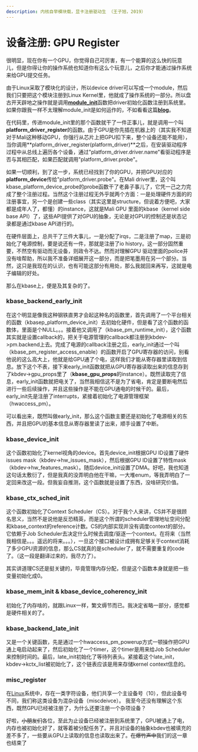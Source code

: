 ```yaml
---
description: 内核自举模块载，显卡注册驱动生 （王子旭，2019）
---
```


# 设备注册: GPU Register

很明显，现在你有一个GPU，你觉得自己可厉害，有一个能算的这么快的玩意儿，但是你得让你的操作系统也知道你有这么个玩意儿，之后你才能通过操作系统来给GPU提交任务。

由于Linux采取了模块化的设计，所以device driver可以写成一个module，然后我们只要把这个模块注册到Linux Kernel里，他就成了操作系统的一部分。所以盘古开天辟地之操作就是调用[**module\_init**](https://www.kernel.org/doc/htmldocs/kernel-hacking/routines-init-again.html)函数把driver初始化函数注册到系统里。如果你跟我一样不太理解module\_init是如何运作的，不如看看这篇[**blog**](https://blog.csdn.net/u013216061/article/details/72511653)。

在代码里，传进module\_init里的那个函数就干了一件正事儿，就是调用一个叫**platform\_driver\_register**的函数。由于GPU是你先插在机器上的（其实我不知道对于Mali这种移动GPU，你强行从芯片上把GPU扣下来，整个设备还能不能用），当你调用**platform\_driver\_register\(platform\_driver\)**之后，在安装驱动程序过程中从总线上遍历各个设备，通过"platform\_driver.driver.name"看驱动程序是否与其相匹配，如果匹配就调用"platform\_driver.probe"。

如果一切顺利，到了这一步，系统已经找到了你的GPU，并把GPU对应的**platform\_device**传给"platform\_driver.probe"。在Mali driver里，这个叫kbase\_platform\_device\_probe的probe函数干了老鼻子事儿了，它凭一己之力完成了整个注册过程。当然这个注册过程无外乎就两个方面：一是处理硬件方面的的注册事宜，另一个是创建一些class（其实这里是structure，但说着方便吧，大家都是成年人了，都懂）的instance，这就是Mali GPU 里面的kbase（kernel side base API）了，这些API提供了对GPU的抽象，无论是对GPU的控制还是状态记录都是通过kbase API进行的。

在硬件层面上，总共干了三件大事儿，一是分配了irqs，二是注册了map，三是初始化了电源控制，要是说还有一件，那就是注册了io history。这一部分固然重要，不然空有驱动而无设备，则政令不达。然而对理解GPU 驱动里面的police并没有啥帮助，所以我不准备详细展开这一部分，而是把笔墨用在另一个部分。当然，这只是我现在的认识，也有可能这部分有用处，那么我就回来再写，这就是电子编辑的好处。

那么在kbase上，便是及其复杂的了。



### kbase\_backend\_early\_init

在这个明显是像我这种钢铁直男才会起这种名的函数里，首先调用了一个平台相关的函数（kbasep\_platform\_device\_init）去初始化硬件，但是看了这个函数的函数体，里面是个NULL。。。接着他又调用了（kbase\_pm\_runtime\_init），这个函数其实就是设置callback的，把关于电源管理的callback都注册到kbdev-&gt;pm.backend上去。完成了电源的callback注册之后，early\_init通过一个叫（kbase\_pm\_register\_access\_enable）的函数开启了GPU寄存器的访问，别看他说的这么高大上，他就是给GPU通了个电，这样我们才能从寄存器里读取到信息。放下这个不表，接下来early\_init函数就把从GPU寄存器读取出来的信息存到了kbdev-&gt;gpu\_props里了（**kbase\_gpu\_props**的instance）。既然读取完了信息，early\_init函数就把电关了，当然我相信这不是为了省电，肯定是要断电然后进行一些后续操作，并且这些操作是不能在GPU通电的时候干的。最后，early\_init先是注册了interrupts，紧接着初始化了电源管理框架（hwaccess\_pm）。

可以看出来，既然叫做early\_init，那么这个函数主要还是初始化了电源相关的东西，并且把GPU的基本信息从寄存器里读了出来，顺手设置了中断。



### kbase\_device\_init

这个函数初始化了kernel视角的device。首先device\_init根据GPU ID设置了硬件issues mask（kbdev-&gt;hw\_issues\_mask），然后根据GPU ID设置了特性mask（kbdev-&gt;hw\_features\_mask）。随后device\_init设置了DMA。好吧，我也知道这句话太敷衍了，但是我真的没弄明白他在干嘛，一大堆enum，等我弄明白了一定回来改这一段。但我妄自推测，这个函数就是设置了东西，没啥研究价值。



### kbase\_ctx\_sched\_init

这个函数初始化了Context Scheduler（CS）。对于我个人来讲，CS并不是很顾名思义，当然不是说他是反恐精英，而是这个所谓的scheduler管理地址空间分配和kbase\_context的reference计数。CS的内部实现并没有调度context的部分。它依赖于Job Scheduler去决定什么时候去调度/驱逐一个context。在将来（当然我相信是。。。遥远的将来。。。），一旦这个接口被设计成拥有足够关于context消耗了多少GPU资源的信息，那么CS就真的是scheduler了，就不需要重复的code了。（这一段是翻译过来的，我尽力了）。

其实讲道理CS还是挺关键的，毕竟管理内存分配，但是这个函数本身就是把一些变量初始化成0。



### kbase\_mem\_init & kbase\_device\_coherency\_init

初始化了内存啥的，就跟Linux一样，繁文缛节而已。我决定省略一部分，感觉都是硬件相关的了。



### kbase\_backend\_late\_init

又是一个关键函数，先是通过一个hwaccess\_pm\_powerup方式一顿操作把GPU通上电启动起来了，然后初始化了一个timer，这个timer是用来给Job Scheduler来控制时间的。最后，late\_init初始化了等待列表头。紧接着这个late\_init，kbdev-&gt;kctx\_list被初始化了，这个链表应该是用来存储kernel context信息的。



### misc\_register

在[Linux](http://www.2cto.com/os/linux/)系统中，存在一类字符设备，他们共享一个主设备号（10），但此设备号不同，我们称这类设备为混杂设备（miscdeivce）。 我至今还没有理解这个东西，既然GPU已经被注册了，为什么还要注册一个杂项设备？



好啦，~~小朋友们~~各位，至此为止设备已经被注册到系统里了，GPU被通上了电，内存也被初始化好了，就等着被分配任务了。并且对设备的抽象kbdev也被填充的差不多了，一些要从GPU上读取的信息也读取出来了。~~在爆竹声中~~我们的这一章也结束了







